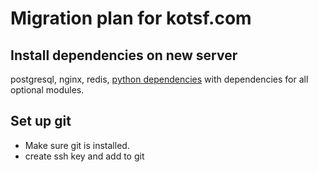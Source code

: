 # Migration plan for kotsf.com

## Install dependencies on new server

postgresql, nginx, redis, [python dependencies](https://devguide.python.org/getting-started/setup-building/index.html#install-dependencies)
with dependencies for all optional modules.

## Set up git
- Make sure git is installed.
- create ssh key and add to git
  
